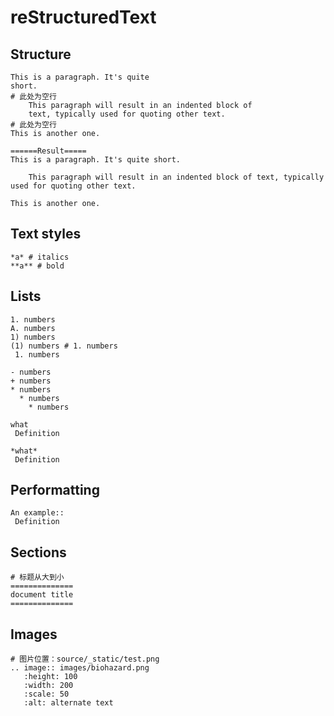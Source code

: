 reStructuredText
================
## Structure

```
This is a paragraph. It's quite
short.
# 此处为空行
    This paragraph will result in an indented block of
    text, typically used for quoting other text.
# 此处为空行
This is another one.

======Result=====
This is a paragraph. It's quite short.

    This paragraph will result in an indented block of text, typically used for quoting other text.

This is another one.
```

## Text styles

```
*a* # italics
**a** # bold
```

## Lists

```
1. numbers
A. numbers
1) numbers
(1) numbers # 1. numbers
 1. numbers

- numbers
+ numbers
* numbers
  * numbers
    * numbers
    
what
 Definition
 
*what*
 Definition
```

## Performatting

```
An example::
 Definition
```

## Sections

```
# 标题从大到小
==============
document title
==============
```



## Images

```
# 图片位置：source/_static/test.png
.. image:: images/biohazard.png
   :height: 100
   :width: 200
   :scale: 50
   :alt: alternate text
```

